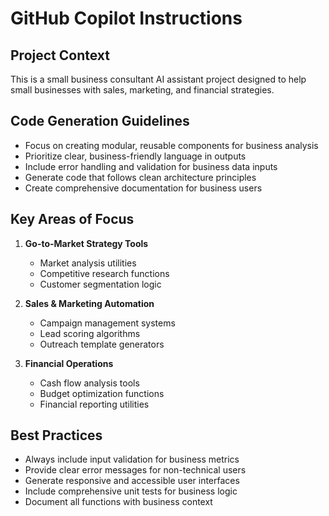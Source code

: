 # GitHub Copilot Instructions

## Project Context
This is a small business consultant AI assistant project designed to help small businesses with sales, marketing, and financial strategies.

## Code Generation Guidelines
- Focus on creating modular, reusable components for business analysis
- Prioritize clear, business-friendly language in outputs
- Include error handling and validation for business data inputs
- Generate code that follows clean architecture principles
- Create comprehensive documentation for business users

## Key Areas of Focus
1. **Go-to-Market Strategy Tools**
   - Market analysis utilities
   - Competitive research functions
   - Customer segmentation logic

2. **Sales & Marketing Automation**
   - Campaign management systems
   - Lead scoring algorithms
   - Outreach template generators

3. **Financial Operations**
   - Cash flow analysis tools
   - Budget optimization functions
   - Financial reporting utilities

## Best Practices
- Always include input validation for business metrics
- Provide clear error messages for non-technical users
- Generate responsive and accessible user interfaces
- Include comprehensive unit tests for business logic
- Document all functions with business context